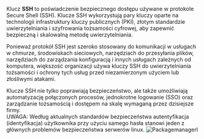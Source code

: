 Klucz **SSH** to poświadczenie bezpiecznego dostępu używane w protokole Secure Shell (SSH). Klucze SSH wykorzystują pary kluczy oparte na technologii infrastruktury kluczy publicznych (PKI), złotym standardzie uwierzytelniania i szyfrowania tożsamości cyfrowej, aby zapewnić bezpieczną i skalowalną metodę uwierzytelniania.

Ponieważ protokół SSH jest szeroko stosowany do komunikacji w usługach w chmurze, środowiskach sieciowych, narzędziach do przesyłania plików, narzędziach do zarządzania konfiguracją i innych usługach zależnych od komputera, większość organizacji używa kluczy SSH do uwierzytelniania tożsamości i ochrony tych usług przed niezamierzonym użyciem lub złośliwymi atakami.

Klucze SSH nie tylko poprawiają bezpieczeństwo, ale także umożliwiają automatyzację połączonych procesów, jednokrotne logowanie (SSO) oraz zarządzanie tożsamością i dostępem na skalę wymaganą przez dzisiejsze firmy.  
UWAGA: Według aktualnych standardów bezpieczeństwa autentyfikacja (identyfikacja) użytkownika przy użyciu samego hasła stanowi jeden z głównych problemów bezpieczeństwa serwerów linux.
![PackagemanagerI](2_3_1_ssh.png)